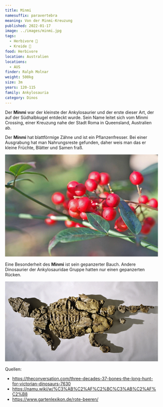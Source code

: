 ```yaml
---
title: Minmi
namesuffix: paravertebra
meaning: Von der Minmi-Kreuzung
published: 2022-01-17
image: ../images/minmi.jpg
tags:
  - Herbivore 🌿
  - Kreide 🦴
food: Herbivore
location: Australien
locations:
  - AUS
finder: Ralph Molnar
weight: 500kg
size: 3m
years: 120-115
family: Ankylosauria
category: Dinos
---
```

Der **Minmi** war der kleinste der Ankylosaurier und der erste dieser Art, der auf der Südhalbkugel entdeckt wurde. Sein Name leitet sich vom Minmi Crossing, einer Kreuzung nahe der Stadt Roma in Queensland, Australien ab.

Der **Minmi** hat blattförmige Zähne und ist ein Pflanzenfresser. Bei einer Ausgrabung hat man Nahrungsreste gefunden, daher weis man das er kleine Früchte, Blätter und Samen fraß.

![Beeren ](../images/bereen.jpg)

Eine Besonderheit des **Minmi** ist sein gepanzerter Bauch. Andere Dinosaurier der  Ankylosauridae Gruppe hatten nur einen gepanzerten Rücken.

![Minmiskelett](../images/minmi-skelett.png)

Quellen:

* <https://theconversation.com/three-decades-37-bones-the-long-hunt-for-victorian-dinosaurs-7630>
* <https://namu.wiki/w/%C3%AB%C2%AF%C2%BC%C3%AB%C2%AF%C2%B8>
* <https://www.gartenlexikon.de/rote-beeren/>
